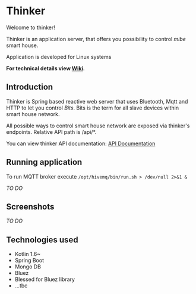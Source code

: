 # Thinker

Welcome to thinker!

Thinker is an application server, that offers you possibility to control *mibe* smart house.

Application is developed for Linux systems

**For technical details view [Wiki](https://github.com/mibe-iot/thinker/wiki).**

## Introduction

Thinker is Spring based reactive web server that uses Bluetooth, Mqtt and HTTP to let you control *Bits*. Bits is the
term for all slave devices within smart house network.

All possible ways to control smart house network are exposed via thinker's endpoints. Relative API path is /api/\*.

You can view thinker API documentation: [API Documentation](docs/swagger.html)

## Running application

To run MQTT broker execute `/opt/hivemq/bin/run.sh > /dev/null 2>&1 &`

*TO DO*

## Screenshots

*TO DO*

## Technologies used

- Kotlin 1.6~
- Spring Boot
- Mongo DB
- Bluez
- Blessed for Bluez library
- ...tbc
